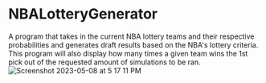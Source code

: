 # NBALotteryGenerator
A program that takes in the current NBA lottery teams and their respective probabilities and generates draft results based on the NBA's lottery criteria.  
This program will also display how many times a given team wins the 1st pick out of the requested amount of simulations to be ran.
![Screenshot 2023-05-08 at 5 17 11 PM](https://user-images.githubusercontent.com/89651714/236957312-a5931669-9d43-43de-babd-b221c91c298c.png)
